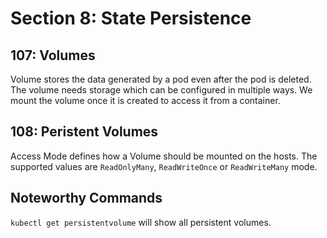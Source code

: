 # Section 8: State Persistence

## 107: Volumes

Volume stores the data generated by a pod even after the pod is deleted.
The volume needs storage which can be configured in multiple ways.
We mount the volume once it is created to access it from a container.

## 108: Peristent Volumes

Access Mode defines how a Volume should be mounted on the hosts.
The supported values are `ReadOnlyMany`, `ReadWriteOnce` or `ReadWriteMany` mode.

## Noteworthy Commands

`kubectl get persistentvolume` will show all persistent volumes.
